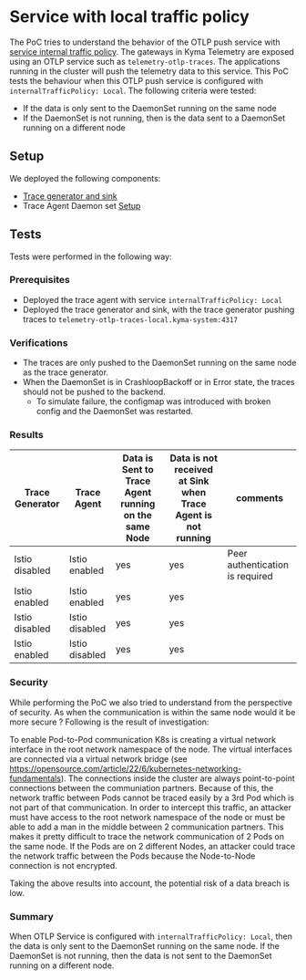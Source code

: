 # Service with local traffic policy

The PoC tries to understand the behavior of the OTLP push service with [service internal traffic policy](https://kubernetes.io/docs/concepts/services-networking/service-traffic-policy/#using-service-internal-traffic-policy).
The gateways in Kyma Telemetry are exposed using an OTLP service such as `telemetry-otlp-traces`.
The applications running in the cluster will push the telemetry data to this service. This PoC tests the behaviour when this OTLP push service is configured with `internalTrafficPolicy: Local`.
The following criteria were tested:
- If the data is only sent to the DaemonSet running on the same node
- If the DaemonSet is not running, then is the data sent to a DaemonSet running on a different node

## Setup

We deployed the following components:
- [Trace generator and sink](./trace-gen.yaml)
- Trace Agent Daemon set [Setup](./trace-agent.yaml)


## Tests
Tests were performed in the following way:
### Prerequisites
- Deployed the trace agent with service `internalTrafficPolicy: Local`
- Deployed the trace generator and sink, with the trace generator pushing traces to `telemetry-otlp-traces-local.kyma-system:4317`

### Verifications
- The traces are only pushed to the DaemonSet running on the same node as the trace generator.
- When the DaemonSet is in CrashloopBackoff or in Error state, the traces should not be pushed to the backend.
  - To simulate failure, the configmap was introduced with broken config and the DaemonSet was restarted.


### Results

| Trace Generator | Trace Agent    | Data is Sent to Trace Agent running on the same Node | Data is not received at Sink when Trace Agent is not running | comments                        |
|-----------------|----------------|------------------------------------------------------|--------------------------------------------------------------|---------------------------------|
| Istio disabled  | Istio enabled  | yes                                                  | yes                                                          | Peer authentication is required |
| Istio  enabled  | Istio enabled  | yes                                                  | yes                                                          |                                 |
| Istio disabled  | Istio disabled | yes                                                  | yes                                                          |                                 |
| Istio enabled   | Istio disabled | yes                                                  | yes                                                          |                                 |


### Security
While performing the PoC we also tried to understand from the perspective of security. As when the communication is within the same node would it be more secure ? Following is the result of investigation:

To enable Pod-to-Pod communication K8s is creating a virtual network interface in the root network namespace of the node. The virtual interfaces are connected via a virtual network bridge (see https://opensource.com/article/22/6/kubernetes-networking-fundamentals). The connections inside the cluster are always point-to-point connections between the communiation partners. Because of this, the network traffic between Pods cannot be traced easily by a 3rd Pod which is not part of that communication. In order to intercept this traffic, an attacker must have access to the root network namespace of the node or must be able to add a man in the middle between 2 communication partners. This makes it pretty difficult to trace the network communication of 2 Pods on the same node. If the Pods are on 2 different Nodes, an attacker could trace the network traffic between the Pods because the Node-to-Node connection is not encrypted.

Taking the above results into account, the potential risk of a data breach is low.


### Summary

When OTLP Service is configured with `internalTrafficPolicy: Local`, then the data is only sent to the DaemonSet running on the same node. If the DaemonSet is not running, then the data is not sent to the DaemonSet running on a different node.


